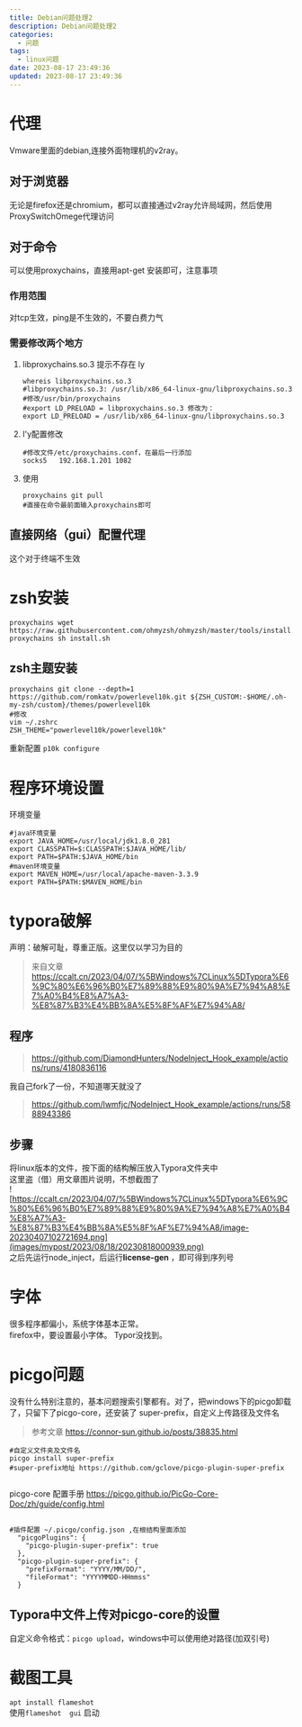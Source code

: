 ```yaml
---
title: Debian问题处理2
description: Debian问题处理2
categories: 
  - 问题
tags:
  - linux问题
date: 2023-08-17 23:49:36
updated: 2023-08-17 23:49:36
---
```


# 代理

Vmware里面的debian,连接外面物理机的v2ray。

## 对于浏览器

无论是firefox还是chromium，都可以直接通过v2ray允许局域网，然后使用ProxySwitchOmege代理访问

## 对于命令

可以使用proxychains，直接用apt-get 安装即可，注意事项

### 作用范围

对tcp生效，ping是不生效的，不要白费力气

### 需要修改两个地方

1. libproxychains.so.3 提示不存在  ly
   ```shell
   whereis libproxychains.so.3 
   #libproxychains.so.3: /usr/lib/x86_64-linux-gnu/libproxychains.so.3
   #修改/usr/bin/proxychains
   #export LD_PRELOAD = libproxychains.so.3 修改为：
   export LD_PRELOAD = /usr/lib/x86_64-linux-gnu/libproxychains.so.3
   ```

2. l'y配置修改
   ```shell
   #修改文件/etc/proxychains.conf，在最后一行添加
   socks5 	192.168.1.201 1082
   ```

3. 使用
   ```shell
   proxychains git pull
   #直接在命令最前面输入proxychains即可
   ```

## 直接网络（gui）配置代理

这个对于终端不生效

# zsh安装

```shell
proxychains wget https://raw.githubusercontent.com/ohmyzsh/ohmyzsh/master/tools/install.sh
proxychains sh install.sh
```

## zsh主题安装

```shell
proxychains git clone --depth=1 https://github.com/romkatv/powerlevel10k.git ${ZSH_CUSTOM:-$HOME/.oh-my-zsh/custom}/themes/powerlevel10k
#修改
vim ~/.zshrc
ZSH_THEME="powerlevel10k/powerlevel10k"
```

重新配置 ```p10k configure```

# 程序环境设置

环境变量

```shell
#java环境变量
export JAVA_HOME=/usr/local/jdk1.8.0_281
export CLASSPATH=$:CLASSPATH:$JAVA_HOME/lib/
export PATH=$PATH:$JAVA_HOME/bin
#maven环境变量
export MAVEN_HOME=/usr/local/apache-maven-3.3.9
export PATH=$PATH:$MAVEN_HOME/bin 
```



# typora破解

声明：破解可耻，尊重正版。这里仅以学习为目的  

> 来自文章 https://ccalt.cn/2023/04/07/%5BWindows%7CLinux%5DTypora%E6%9C%80%E6%96%B0%E7%89%88%E9%80%9A%E7%94%A8%E7%A0%B4%E8%A7%A3-%E8%87%B3%E4%BB%8A%E5%8F%AF%E7%94%A8/

## 程序

> https://github.com/DiamondHunters/NodeInject_Hook_example/actions/runs/4180836116

我自己fork了一份，不知道哪天就没了  

> https://github.com/lwmfjc/NodeInject_Hook_example/actions/runs/5888943386

## 步骤

将linux版本的文件，按下面的结构解压放入Typora文件夹中  
这里盗（借）用文章图片说明，不想截图了  
![https://ccalt.cn/2023/04/07/%5BWindows%7CLinux%5DTypora%E6%9C%80%E6%96%B0%E7%89%88%E9%80%9A%E7%94%A8%E7%A0%B4%E8%A7%A3-%E8%87%B3%E4%BB%8A%E5%8F%AF%E7%94%A8/image-20230407102721694.png](images/mypost/2023/08/18/20230818000939.png)  
之后先运行node_inject，后运行**license-gen** ，即可得到序列号

# 字体

很多程序都偏小，系统字体基本正常。  
firefox中，要设置最小字体。 Typor没找到。

# picgo问题

没有什么特别注意的，基本问题搜索引擎都有。对了，把windows下的picgo卸载了，只留下了picgo-core，还安装了 super-prefix，自定义上传路径及文件名

> 参考文章 https://connor-sun.github.io/posts/38835.html 

```shell
#自定义文件夹及文件名
picgo install super-prefix
#super-prefix地址 https://github.com/gclove/picgo-plugin-super-prefix 


```

picgo-core 配置手册 https://picgo.github.io/PicGo-Core-Doc/zh/guide/config.html

```shell

#插件配置 ~/.picgo/config.json ,在根结构里面添加
  "picgoPlugins": {
    "picgo-plugin-super-prefix": true
  },
  "picgo-plugin-super-prefix": {
    "prefixFormat": "YYYY/MM/DD/",
    "fileFormat": "YYYYMMDD-HHmmss"
  }
```

## Typora中文件上传对picgo-core的设置

自定义命令格式：```picgo upload```，windows中可以使用绝对路径(加双引号)

# 截图工具

```apt install flameshot ```  
使用```flameshot  gui``` 启动
